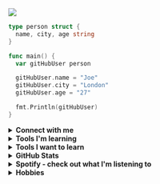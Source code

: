<img src="https://capsule-render.vercel.app/api?type=venom&height=150&color=gradient&text=Hello%20👋&fontColor=FAF9F6"/>
</p>

```go
type person struct {
  name, city, age string
}

func main() {
  var gitHubUser person

  gitHubUser.name = "Joe"
  gitHubUser.city = "London"
  gitHubUser.age = "27"

  fmt.Println(gitHubUser)
}
```

<details>
<br>
<summary><b>Connect with me</b></summary>

I'm not on any social media but feel free to connect with me on LinkedIn! <br>

<a href="https://www.linkedin.com/in/joe-yelland/" target="_blank">
<img src="https://cdn.jsdelivr.net/gh/devicons/devicon@latest/icons/linkedin/linkedin-original.svg" height="64" width="64" />
         
</a>

</details>

<details>

<summary><b>Tools I'm learning</b></summary>

##### Languages

<img src="https://cdn.jsdelivr.net/gh/devicons/devicon@latest/icons/go/go-original-wordmark.svg" height="64" width="64" />&nbsp;&nbsp;&nbsp;&nbsp;<img src="https://cdn.jsdelivr.net/gh/devicons/devicon@latest/icons/java/java-original.svg" height="64" width="64" />&nbsp;&nbsp;&nbsp;&nbsp;<img src="https://cdn.jsdelivr.net/gh/devicons/devicon@latest/icons/python/python-original.svg" height="64" width="64" />
      

##### Databases

<img src="https://cdn.jsdelivr.net/gh/devicons/devicon@latest/icons/postgresql/postgresql-plain-wordmark.svg" height="64" width="64" />&nbsp;&nbsp;&nbsp;&nbsp;<img src="https://cdn.jsdelivr.net/gh/devicons/devicon@latest/icons/mysql/mysql-original.svg" height="64" width="64" />&nbsp;&nbsp;&nbsp;&nbsp;<img src="https://cdn.jsdelivr.net/gh/devicons/devicon@latest/icons/dynamodb/dynamodb-original.svg" height="64" width="64"  />
          
##### Cloud

<img src="https://cdn.jsdelivr.net/gh/devicons/devicon@latest/icons/azure/azure-original.svg" height="64" width="64" />&nbsp;&nbsp;&nbsp;&nbsp;<img src="https://cdn.jsdelivr.net/gh/devicons/devicon@latest/icons/googlecloud/googlecloud-original.svg" height="64" width="64" />&nbsp;&nbsp;&nbsp;&nbsp;<img src="https://cdn.jsdelivr.net/gh/devicons/devicon@latest/icons/amazonwebservices/amazonwebservices-plain-wordmark.svg" height="64" width="64" />

#### Containerisation

<img src="https://cdn.jsdelivr.net/gh/devicons/devicon@latest/icons/docker/docker-original.svg" height="64" width="64" />&nbsp;&nbsp;&nbsp;&nbsp;

##### Other

<img src="https://cdn.jsdelivr.net/gh/devicons/devicon@latest/icons/vscode/vscode-original.svg" height="64" width="64" />&nbsp;&nbsp;&nbsp;&nbsp;<img src="https://cdn.jsdelivr.net/gh/devicons/devicon@latest/icons/azuredevops/azuredevops-original.svg" height="64" width="64" />
          
          
</details>

<details>

<summary><b>Tools I want to learn</b></summary>

<img src="https://cdn.jsdelivr.net/gh/devicons/devicon@latest/icons/graphql/graphql-plain-wordmark.svg" height="64" width="64" />&nbsp;&nbsp;&nbsp;&nbsp;<img src="https://cdn.jsdelivr.net/gh/devicons/devicon@latest/icons/kubernetes/kubernetes-original.svg" height="64" width="64" />

</details>


<details>
<br>
<summary><b>GitHub Stats</b></summary>

I'm still fairly new to uploading my work to GitHub, but there will be much more to come! 

![Visits Badge](https://badges.pufler.dev/visits/joeyell/joeyell)

<p><a href="https://github.com/anuraghazra/github-readme-stats" target="_blank" justify="center">
<img align="center" src="https://github-readme-stats.vercel.app/api?username=JoeYell&show_icons=true&hide=[%22issues%22]"/></a>
</p>

</details>

<details>
<br>
<summary><b>Spotify - check out what I'm listening to</b></summary>


<a href="https://open.spotify.com/user/wp14oj2igr9y23a5k6omapk53?si=954cb73f0fd44098"><img src="https://img.shields.io/badge/Spotify-1ED760?&style=for-the-badge&logo=spotify&logoColor=white"/></a>

</details>

<details>
<br>
<summary><b>Hobbies</b></summary>

<img src="https://upload.wikimedia.org/wikipedia/commons/3/3f/Magicthegathering-logo.svg" height="32" style="margin-right: 1000px;"/>&nbsp;&nbsp;&nbsp;&nbsp;<img src="https://upload.wikimedia.org/wikipedia/en/3/37/WH40K_logo_2020.png" height="32" style="margin-right: 100px;"/>&nbsp;&nbsp;&nbsp;&nbsp;<img src="https://cdn-icons-png.flaticon.com/512/1974/1974052.png" height="54" style="margin-right: 100px;"/>&nbsp;&nbsp;&nbsp;&nbsp;<img src="https://cdn-icons-png.flaticon.com/512/6170/6170601.png" height="54" style="margin-right: 100px;"/>&nbsp;&nbsp;&nbsp;&nbsp;<img src="https://cdn-icons-png.flaticon.com/512/1841/1841630.png" height="54" style="margin-right: 100px;"/>&nbsp;&nbsp;&nbsp;&nbsp;<img src="https://cdn-icons-png.flaticon.com/512/1886/1886743.png" height="54" style="margin-right: 100px;"/>&nbsp;&nbsp;&nbsp;&nbsp;<img src="https://cdn-icons-png.flaticon.com/512/5260/5260498.png" height="54" style="margin-right: 100px;"/>&nbsp;&nbsp;&nbsp;&nbsp;
</details>
